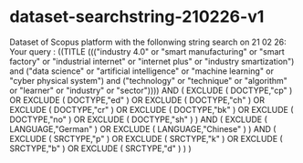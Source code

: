 # dataset-searchstring-210226-v1
Dataset of Scopus platform with the follonwing string search on 21 02 26: Your query : ((TITLE ((("industry 4.0" or "smart manufacturing" or "smart factory" or "industrial internet" or "internet plus" or "industry smartization") and ("data science" or "artificial intelligence" or "machine learning" or "cyber physical system") and ("technology" or "technique" or "algorithm" or "learner" or "industry" or "sector")))) AND ( EXCLUDE ( DOCTYPE,"cp" ) OR EXCLUDE ( DOCTYPE,"ed" ) OR EXCLUDE ( DOCTYPE,"ch" ) OR EXCLUDE ( DOCTYPE,"cr" ) OR EXCLUDE ( DOCTYPE,"bk" ) OR EXCLUDE ( DOCTYPE,"no" ) OR EXCLUDE ( DOCTYPE,"sh" ) )  AND ( EXCLUDE ( LANGUAGE,"German" ) OR EXCLUDE ( LANGUAGE,"Chinese" ) )  AND ( EXCLUDE ( SRCTYPE,"p" ) OR EXCLUDE ( SRCTYPE,"k" ) OR EXCLUDE ( SRCTYPE,"b" ) OR EXCLUDE ( SRCTYPE,"d" ) ) ) 

